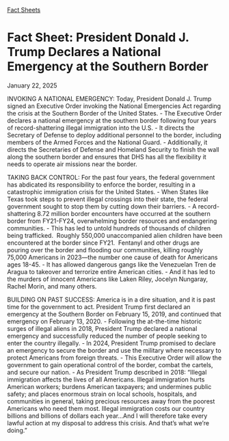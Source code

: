 [Fact Sheets](https://www.whitehouse.gov/fact-sheets/)

# 					Fact Sheet: President Donald J. Trump Declares a National Emergency at the Southern Border				

January 22, 2025

INVOKING A NATIONAL EMERGENCY: Today, President Donald J. Trump signed an Executive Order invoking the National Emergencies Act regarding the crisis at the Southern Border of the United States.
    - The Executive Order declares a national emergency at the southern border following four years of record-shattering illegal immigration into the U.S.
    - It directs the Secretary of Defense to deploy additional personnel to the border, including members of the Armed Forces and the National Guard.
    - Additionally, it directs the Secretaries of Defense and Homeland Security to finish the wall along the southern border and ensures that DHS has all the flexibility it needs to operate air missions near the border.

TAKING BACK CONTROL: For the past four years, the federal government has abdicated its responsibility to enforce the border, resulting in a catastrophic immigration crisis for the United States.
    - When States like Texas took steps to prevent illegal crossings into their state, the federal government sought to stop them by cutting down their barriers.
    - A record-shattering 8.72 million border encounters have occurred at the southern border from FY21-FY24, overwhelming border resources and endangering communities.       - This has led to untold hundreds of thousands of children being trafficked.  Roughly 550,000 unaccompanied alien children have been encountered at the border since FY21.  Fentanyl and other drugs are pouring over the border and flooding our communities, killing roughly 75,000 Americans in 2023—the number one cause of death for Americans ages 18-45. 
      - It has allowed dangerous gangs like the Venezuelan Tren de Aragua to takeover and terrorize entire American cities.
      - And it has led to the murders of innocent Americans like Laken Riley, Jocelyn Nungaray, Rachel Morin, and many others. 

BUILDING ON PAST SUCCESS: America is in a dire situation, and it is past time for the government to act. President Trump first declared an emergency at the Southern Border on February 15, 2019, and continued that emergency on February 13, 2020.
    - Following the at-the-time historic surges of illegal aliens in 2018, President Trump declared a national emergency and successfully reduced the number of people seeking to enter the country illegally.
    - In 2024, President Trump promised to declare an emergency to secure the border and use the military where necessary to protect Americans from foreign threats.
    - This Executive Order will allow the government to gain operational control of the border, combat the cartels, and secure our nation.
    - As President Trump described in 2018: “Illegal immigration affects the lives of all Americans. Illegal immigration hurts American workers; burdens American taxpayers; and undermines public safety; and places enormous strain on local schools, hospitals, and communities in general, taking precious resources away from the poorest Americans who need them most. Illegal immigration costs our country billions and billions of dollars each year…And I will therefore take every lawful action at my disposal to address this crisis. And that’s what we’re doing.”
